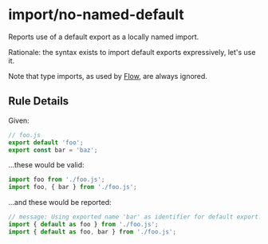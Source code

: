 # import/no-named-default

Reports use of a default export as a locally named import.

Rationale: the syntax exists to import default exports expressively, let's use it.

Note that type imports, as used by [Flow], are always ignored.

[Flow]: https://flow.org/

## Rule Details

Given:
```js
// foo.js
export default 'foo';
export const bar = 'baz';
```

...these would be valid:
```js
import foo from './foo.js';
import foo, { bar } from './foo.js';
```

...and these would be reported:
```js
// message: Using exported name 'bar' as identifier for default export.
import { default as foo } from './foo.js';
import { default as foo, bar } from './foo.js';
```
